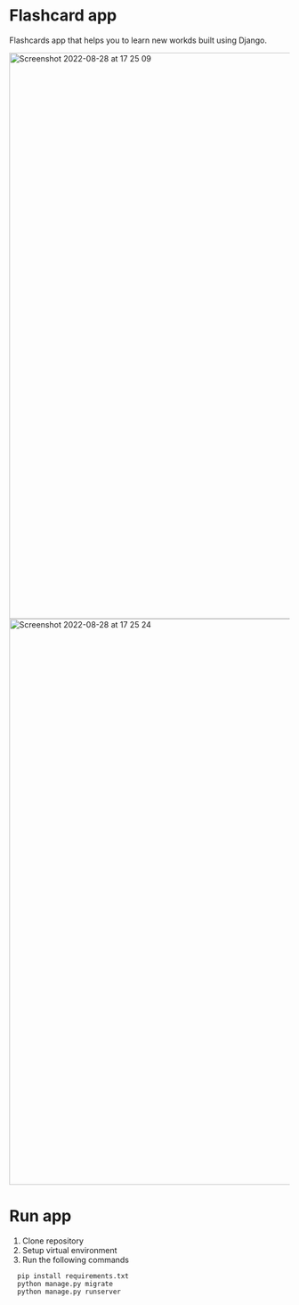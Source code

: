 # Flashcard app

Flashcards app that helps you to learn new workds built using Django.

<img width="1016" alt="Screenshot 2022-08-28 at 17 25 09" src="https://user-images.githubusercontent.com/91755007/187081869-5a91106e-e84a-4a88-84bc-b527053aa026.png">
<img width="1016" alt="Screenshot 2022-08-28 at 17 25 24" src="https://user-images.githubusercontent.com/91755007/187081882-a65bf1f4-acd2-4da3-b57f-d31e89de6a58.png">




Run app
====================
1. Clone repository
2. Setup virtual environment
3. Run the following commands
```
  pip install requirements.txt
  python manage.py migrate
  python manage.py runserver
```
